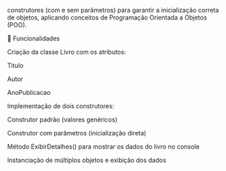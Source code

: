 construtores (com e sem parâmetros) para garantir a inicialização correta de objetos, aplicando conceitos de Programação Orientada a Objetos (POO).

🚀 Funcionalidades

Criação da classe Livro com os atributos:

Titulo

Autor

AnoPublicacao

Implementação de dois construtores:

Construtor padrão (valores genéricos)

Construtor com parâmetros (inicialização direta)

Método ExibirDetalhes() para mostrar os dados do livro no console

Instanciação de múltiplos objetos e exibição dos dados

